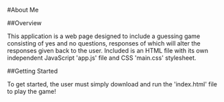 #About Me

##Overview 

This application is a web page designed to include a guessing game consisting of yes and no questions, responses of which will alter the responses given back to the user. Included is an HTML file with its own independent JavaScript 'app.js' file and CSS 'main.css' stylesheet.

##Getting Started 

To get started, the user must simply download and run the 'index.html' file to play the game!
